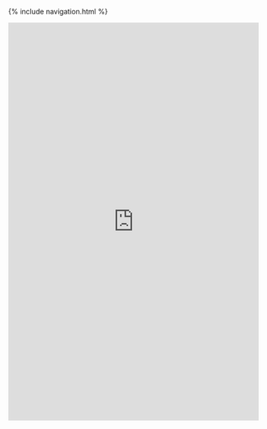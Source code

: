 {% include navigation.html %}
<iframe frameborder="0" width="100%" height="800px" src="https://github.com/willcyber/tri3/projects/1#card-79179008">